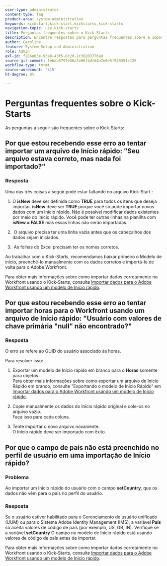 ```yaml
---
user-type: administrator
content-type: faq
product-area: system-administration
keywords: kickstart,kick-start,kickstarts,kick-starts
navigation-topic: use-kick-starts
title: Perguntas frequentes sobre o Kick-Starts
description: Encontre respostas para perguntas frequentes sobre a importação e exportação de dados do Workfront usando o Kick-Starts.
author: Caroline
feature: System Setup and Administration
role: Admin
exl-id: f286e03e-93a8-43f5-8c2d-2c36203776a8
source-git-commit: 1ebdb3797e30a7e06f4dfd4a7e0e5f540351c126
workflow-type: tm+mt
source-wordcount: '415'
ht-degree: 0%

---
```


# Perguntas frequentes sobre o Kick-Starts

As perguntas a seguir são frequentes sobre o Kick-Starts:

## Por que estou recebendo esse erro ao tentar importar um arquivo de Início rápido: &quot;Seu arquivo estava correto, mas nada foi importado?&quot;

### Resposta

Uma das três coisas a seguir pode estar faltando no arquivo Kick-Start :

1. O **isNew** deve ser definida como **TRUE** para todos os itens que deseja importar. **isNew** deve ser **TRUE** porque você só pode importar novos dados com um Início rápido. Não é possível modificar dados existentes por meio do Início rápido. Você pode ter outras linhas na planilha com **isNew = FALSE** mas essas linhas não serão importadas.

1. &#x200B; O arquivo precisa ter uma linha vazia antes que os cabeçalhos dos dados sejam iniciados.
1. &#x200B; As folhas do Excel precisam ter os nomes corretos.

Ao trabalhar com o Kick-Starts, recomendamos baixar primeiro o Modelo de início, preenchê-lo manualmente com os dados corretos e importá-lo de volta para o Adobe Workfront.

Para obter mais informações sobre como importar dados corretamente no Workfront usando o Kick-Starts, consulte [Importar dados para o Adobe Workfront usando um modelo de Início rápido](../../../administration-and-setup/manage-workfront/using-kick-starts/import-data-via-kickstarts.md).

## Por que estou recebendo esse erro ao tentar importar horas para o Workfront usando um arquivo de Início rápido: &quot;Usuário com valores de chave primária &quot;null&quot; não encontrado?&quot;

### Resposta

O erro se refere ao GUID do usuário associado às horas.

Para resolver isso:

1. Exportar um modelo de Início rápido em branco para o **Horas** somente para objetos.\
   Para obter mais informações sobre como exportar um arquivo de Início Rápido em branco, consulte &quot;Exportando o modelo de Início Rápido&quot; em  [Importar dados para o Adobe Workfront usando um modelo de Início rápido](../../../administration-and-setup/manage-workfront/using-kick-starts/import-data-via-kickstarts.md).

1. Copie manualmente os dados do Início rápido original e cole-os no arquivo vazio.\
   Faça isso para cada coluna.
1. Tente importar o novo arquivo novamente.\
   O Início rápido deve ser importado com êxito.

## Por que o campo de país não está preenchido no perfil de usuário em uma importação de Início rápido?

### Problema

Ao importar um Início rápido do usuário com o campo **setCountry**, que os dados não vêm para o país no perfil do usuário.

### Resposta

Se o usuário estiver habilitado para o Gerenciamento de usuário unificado (UUM) ou para o Sistema Adobe Identity Management (IMS), a variável **País** só aceita valores de código de país (por exemplo, US, GB, IN). Verifique se a variável **setCountry** O campo no modelo de Início rápido está usando valores de código de país antes de importar.

Para obter mais informações sobre como importar dados corretamente no Workfront usando o Kick-Starts, consulte [Importar dados para o Adobe Workfront usando um modelo de Início rápido](/help/quicksilver/administration-and-setup/manage-workfront/using-kick-starts/import-data-via-kickstarts.md).
